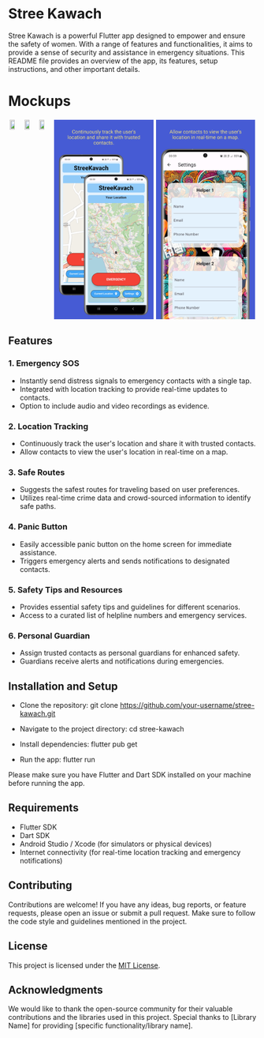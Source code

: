 # Stree Kawach

Stree Kawach is a powerful Flutter app designed to empower and ensure the safety of women. With a range of features and functionalities, it aims to provide a sense of security and assistance in emergency situations. This README file provides an overview of the app, its features, setup instructions, and other important details.

<!-- # Screenshots
<div><img src="./assets/image/screenshot.jpg"></div> -->

# Mockups
<div style="display: flex; flex-direction: row; overflow-x: scroll;">
    <img src="./assets/image/Samsung Galaxy S20+ Screenshot 0.png" width="40%" height="30%" style="padding: 0.5%;">
    <img src="./assets/image/Samsung Galaxy S20+ Screenshot 1.png" width="40%" height="30%" style="padding: 0.5%;">
    <img src="./assets/image/Samsung Galaxy S20+ Screenshot 2.png" width="40%" height="30%" style="padding: 0.5%;">
    <img src="./assets/image/Samsung Galaxy S20+ Screenshot 3.png" width="40%" height="30%" style="padding: 0.5%;">
    <img src="./assets/image/Samsung Galaxy S20+ Screenshot 4.png" width="40%" height="30%" style="padding: 0.5%;">
</div>

## Features

### 1. Emergency SOS
- Instantly send distress signals to emergency contacts with a single tap.
- Integrated with location tracking to provide real-time updates to contacts.
- Option to include audio and video recordings as evidence.

### 2. Location Tracking
- Continuously track the user's location and share it with trusted contacts.
- Allow contacts to view the user's location in real-time on a map.

### 3. Safe Routes
- Suggests the safest routes for traveling based on user preferences.
- Utilizes real-time crime data and crowd-sourced information to identify safe paths.

### 4. Panic Button
- Easily accessible panic button on the home screen for immediate assistance.
- Triggers emergency alerts and sends notifications to designated contacts.

### 5. Safety Tips and Resources
- Provides essential safety tips and guidelines for different scenarios.
- Access to a curated list of helpline numbers and emergency services.

### 6. Personal Guardian
- Assign trusted contacts as personal guardians for enhanced safety.
- Guardians receive alerts and notifications during emergencies.

## Installation and Setup

- Clone the repository:
git clone https://github.com/your-username/stree-kawach.git

- Navigate to the project directory:
cd stree-kawach
- Install dependencies:
flutter pub get
- Run the app:
flutter run

Please make sure you have Flutter and Dart SDK installed on your machine before running the app.

## Requirements

- Flutter SDK
- Dart SDK
- Android Studio / Xcode (for simulators or physical devices)
- Internet connectivity (for real-time location tracking and emergency notifications)

## Contributing

Contributions are welcome! If you have any ideas, bug reports, or feature requests, please open an issue or submit a pull request. Make sure to follow the code style and guidelines mentioned in the project.

## License

This project is licensed under the [MIT License](LICENSE).

## Acknowledgments

We would like to thank the open-source community for their valuable contributions and the libraries used in this project. Special thanks to [Library Name] for providing [specific functionality/library name].

